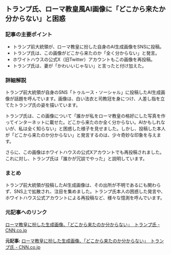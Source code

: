 ## トランプ氏、ローマ教皇風AI画像に「どこから来たか分からない」と困惑

### 記事の主要ポイント

* トランプ前大統領が、ローマ教皇に扮した自身のAI生成画像をSNSに投稿。
* トランプ氏は、この画像がどこから来たのか「全く分からない」と発言。
* ホワイトハウスの公式X（旧Twitter）アカウントもこの画像を再投稿。
* トランプ氏は、妻が「かわいいじゃない」と言ったと付け加えた。

### 詳細解説

トランプ前大統領が自身のSNS「トゥルース・ソーシャル」に投稿したAI生成画像が話題を呼んでいます。画像は、白い法衣と司教冠を身につけ、人差し指を立てたトランプ氏の姿を描いています。

トランプ氏は、この画像について「誰かが私をローマ教皇の格好にした写真を作ってインターネットに載せた。どこから来たのか全く分からない。AIかもしれないが、私は全く知らない」と困惑した様子を見せました。しかし、投稿した本人が「どこから来たのか分からない」と発言するのは、少々奇妙な印象を与えます。

さらに、この画像はホワイトハウスの公式Xアカウントでも再投稿されました。これに対し、トランプ氏は「誰かが冗談でやった」と説明しています。

### まとめ

トランプ前大統領が投稿したAI生成画像は、その出所が不明であるにも関わらず、SNS上で拡散され、注目を集めました。トランプ氏本人の困惑した発言や、ホワイトハウス公式アカウントによる再投稿など、様々な憶測を呼んでいます。

### 元記事へのリンク

[ローマ教皇に扮した生成画像、「どこから来たのか分からない」　トランプ氏 - CNN.co.jp](https://www.cnn.co.jp/usa/35219308.html)


**元記事:** [ローマ教皇に扮した生成画像、「どこから来たのか分からない」　トランプ氏 - CNN.co.jp](https://www.cnn.co.jp/usa/35232604.html)